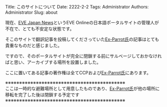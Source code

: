Title: このサイトについて
Date: 2222-2-2
Tags: Administrator
Authors: Administrator
Slug: about

現在、[EVE Japan News](https://eveonline-news.info/)というEVE Onlineの日本語ポータルサイトの管理人が不在で、とても不安定な状態です。

そこのサイトで翻訳記事を投稿してくださっていた[Ex-Parrot氏](https://twitter.com/ISD_Parrot)の記事はとても貴重なものだと感じました。

ですので、そのポータルサイトが完全に閉鎖する前にサルベージしておかなければと思い、アーカイブする場所を設置しました。

ここに置いてある記事の著作権は全てCCPおよび[Ex-Parrot氏](https://twitter.com/ISD_Parrot)にあります。

※※※※※※※※※※※※※※※※※※※※※※※※※※※※※※※※※※※※※※※※※※※  
ここは一時的な避難場所として用意したものであり、[Ex-Parrot氏](https://twitter.com/ISD_Parrot)が他の場所に移転を完了した後は閉鎖する予定です  
※※※※※※※※※※※※※※※※※※※※※※※※※※※※※※※※※※※※※※※※※※※